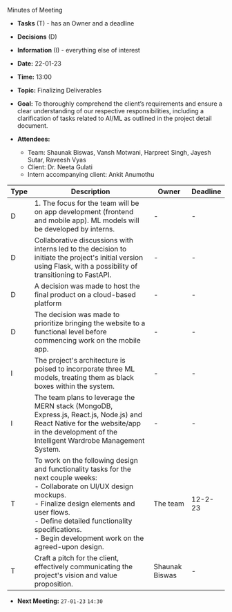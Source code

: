 <span id="anchor"></span>Minutes of Meeting

- **Tasks** (T) - has an Owner and a deadline

- **Decisions** (D)

- **Information** (I) - everything else of interest

- **Date:** 22-01-23

- **Time:** 13:00

- **Topic:** Finalizing Deliverables

- **Goal:** To thoroughly comprehend the client’s requirements and ensure a clear understanding of our respective responsibilities, including a clarification of tasks related to AI/ML as outlined in the project detail document.

- **Attendees:**
  - Team: Shaunak Biswas, Vansh Motwani, Harpreet Singh, Jayesh Sutar,  Raveesh Vyas
  - Client: Dr. Neeta Gulati
  - Intern accompanying client: Ankit Anumothu

| Type | Description | Owner | Deadline |
|------|-------------|-------|----------|
| D    | 1. The focus for the team will be on app development (frontend and mobile app). ML models will be developed by interns. | - | - |
| D    | Collaborative discussions with interns led to the decision to initiate the project's initial version using Flask, with a possibility of transitioning to FastAPI. | - | - |
| D    | A  decision was made to host the final product on a cloud-based platform | - | - |
| D    | The decision was made to prioritize bringing the website to a functional level before commencing work on the mobile app. | - | - |
| I    | The project's architecture is poised to incorporate three ML models, treating them as black boxes within the system. | - | - |
| I    | The team plans to leverage the MERN stack (MongoDB, Express.js, React.js, Node.js) and React Native for the website/app in the development of the Intelligent Wardrobe Management System. | - | - |
| T    | To work on the following design and functionality tasks for the next couple weeks: <br> - Collaborate on UI/UX design mockups. <br> - Finalize design elements and user flows. <br> - Define detailed functionality specifications. <br> - Begin development work on the agreed-upon design.| The team | 12-2-23 |
| T    | Craft a pitch for the client, effectively communicating the project's vision and value proposition. | Shaunak Biswas | - |

- **Next Meeting:** ```27-01-23``` ```14:30```
